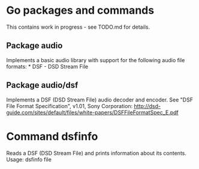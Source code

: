# Go packages and commands

This contains work in progress - see TODO.md for details.

## Package audio 
Implements a basic audio library with support for the following audio file formats:
    * DSF - DSD Stream File
    
## Package audio/dsf
Implements a DSF (DSD Stream File) audio decoder and encoder. See "DSF File Format Specification", v1.01, Sony Corporation: http://dsd-guide.com/sites/default/files/white-papers/DSFFileFormatSpec_E.pdf

# Command dsfinfo
Reads a DSF (DSD Stream File) and prints information about its contents.
    Usage:
        dsfinfo file
